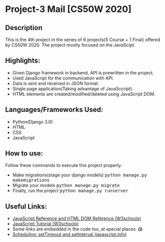 # Project-3 Mail [CS50W 2020]


## Description

This is the 4th project in the series of 6 projects(5 Course + 1 Final) offered by CS50W 2020. The project mostly focused on the JavaScipt.


## Highlights:

- Given Django framework in backend, API is prewritten in the project.
- Used JavaScript for the communication with API.
- Data is sent and received in JSON format.
- Single page application(Taking advantage of JavaSccript).
- HTML elements are created/modified/deleted using JavaScript DOM.


## Languages/Frameworks Used:

- Python(Django 3.0)
- HTML
- CSS
- JavaScript


## How to use:

Follow these commands to execute this project properly.

- Make migrations(stage your django models) <kbd>python manage.py makemigrations</kbd>
- Migrate your models <kbd>python manage.py migrate</kbd>
- Finally, run the project <kbd>python manage.py runserver</kbd>


## Useful Links:

- [JavaScript Reference and HTML DOM Reference (W3schools)](https://www.w3schools.com/jsref/default.asp)
- [JavaScript Tutorial (W3schools)](https://www.w3schools.com/js/default.asp)
- Some links are embedded in the code too, at special places. :scream:
- [Scheduling: setTimeout and setInterval (javascript.info)](https://javascript.info/settimeout-setinterval)

